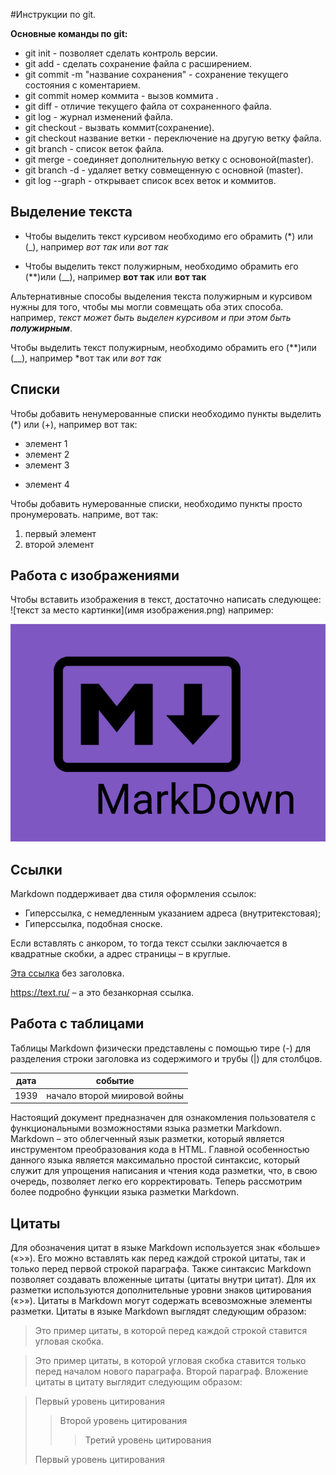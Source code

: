 #Инструкции по git.

**Основные команды  по git:**

+ git init - позволяет сделать контроль версии.
+ git add - сделать сохранение файла с расширением.
+ git commit -m "название сохранения" - сохранение текущего 
состояния с коментарием.
+ git commit  номер коммита - вызов коммита .
+ git diff - отличие текущего файла от сохраненного файла.
+ git log - журнал изменений файла.
+ git checkout - вызвать коммит(сохранение).
+ git checkout название ветки  - переключение на другую ветку файла.
+ git branch - список веток файла.
+ git merge - соединяет дополнительную ветку с основоной(master).
+ git branch -d - удаляет ветку совмещенную с основной (master).
+ git log --graph - открывает список всех веток и коммитов.


## Выделение текста

+ Чтобы выделить текст курсивом необходимо его обрамить (*) или (_), 
например *вот так* или _вот так_

+ Чтобы выделить текст полужирным, необходимо обрамить его (**)или (__), например
**вот так** или __вот так__


Альтернативные способы выделения текста полужирным и курсивом нужны для того, чтобы мы могли совмещать оба этих способа. например, _текст может быть выделен курсивом и при этом быть 
**полужирным**_.

Чтобы выделить текст полужирным, необходимо обрамить его (**)или (__), например
*вот так или _вот так_



## Списки


Чтобы добавить ненумерованные списки необходимо пункты выделить (*) или (+), например вот так:

* элемент 1
* элемент 2
* элемент 3
+ элемент 4

Чтобы добавить нумерованные списки, необходимо пункты просто пронумеровать.
наприме, вот так:
1. первый элемент
2. второй элемент

## Работа с изображениями



Чтобы вставить изображения в текст, достаточно написать следующее:
![текст за место картинки](имя изображения.png)
например:


![это Markdown](1.png)


## Ссылки

Markdown поддерживает два стиля оформления ссылок:

+ Гиперссылка, с немедленным указанием адреса (внутритекстовая);
+ Гиперссылка, подобная сноске.

Если вставлять с анкором, то тогда текст ссылки заключается в квадратные скобки, а адрес страницы – в круглые. 

[Эта ссылка](http://example.net/) без заголовка.


<https://text.ru/> – а это безанкорная ссылка.

## Работа с таблицами

Таблицы Markdown физически представлены с помощью тире (-) для разделения строки заголовка из содержимого и трубы (|) для столбцов.



дата | событие
------ | ------
1939   | начало второй миировой войны

Настоящий документ предназначен для ознакомления пользователя с функциональными возможностями языка разметки Markdown. Markdown – это облегченный язык разметки, который является инструментом преобразования кода в HTML. Главной особенностью данного языка является максимально простой синтаксис, который служит для упрощения написания и чтения кода разметки, что, в свою очередь, позволяет легко его корректировать. Теперь рассмотрим более подробно функции языка разметки Markdown.




## Цитаты

Для обозначения цитат в языке Markdown используется знак «больше» («>»). Его можно вставлять как перед каждой строкой цитаты, так и только перед первой строкой параграфа. Также синтаксис Markdown позволяет создавать вложенные цитаты (цитаты внутри цитат). Для их разметки используются дополнительные уровни знаков цитирования («>»). Цитаты в Markdown могут содержать всевозможные элементы разметки. Цитаты в языке Markdown выглядят следующим образом:

>Это пример цитаты,
>в которой перед каждой строкой
>ставится угловая скобка.

>Это пример цитаты,
в которой угловая скобка
ставится только перед началом нового параграфа.
>Второй параграф.
Вложение цитаты в цитату выглядит следующим образом:

> Первый уровень цитирования
>> Второй уровень цитирования
>>> Третий уровень цитирования
>
>Первый уровень цитирования





